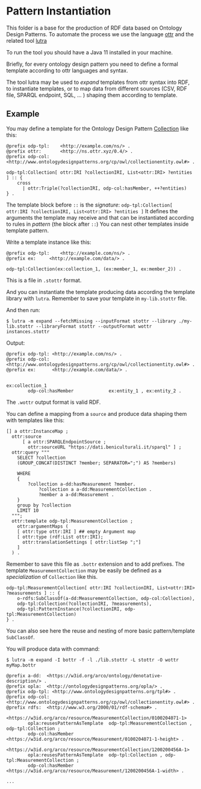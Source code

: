# Pattern Instantiation

This folder is a base for the production of RDF data based on Ontology Design Patterns.
To automate the process we use the language [ottr](https://www.ottr.xyz/) and the related tool [lutra](https://gitlab.com/ottr/lutra/lutra)

To run the tool you should have a Java 11 installed in your machine.

Briefly, for every ontology design pattern you need to define a formal template according to ottr languages and syntax.

The tool lutra may be used to _expand_ templates from ottr syntax into RDF, to instantiate templates, or to map data from different sources (CSV, RDF file, SPARQL endpoint, SQL, ... ) shaping them according to template.

## Example

You may define a template for the Ontology Design Pattern [Collection](http://ontologydesignpatterns.org/wiki/Submissions:CollectionEntity) like this:

```
@prefix odp-tpl:	<http://example.com/ns/> .
@prefix ottr:		<http://ns.ottr.xyz/0.4/> .
@prefix odp-col:	<http://www.ontologydesignpatterns.org/cp/owl/collectionentity.owl#> .

odp-tpl:Collection[ ottr:IRI ?collectionIRI, List<ottr:IRI> ?entities ] :: {
	cross
	  | ottr:Triple(?collectionIRI, odp-col:hasMember, ++?entities)
} .

```

The template block before `::` is the _signature_: `odp-tpl:Collection[ ottr:IRI ?collectionIRI, List<ottr:IRI> ?entities ]`
It defines the arguments the template may receive and that can be instantiated according to rules in _pattern_ (the block after `::`)
You can nest other templates inside template pattern.

Write a template instance like this:

```
@prefix odp-tpl:    <http://example.com/ns/> .
@prefix ex:	    <http://example.com/data/> .

odp-tpl:Collection(ex:collection_1, (ex:member_1, ex:member_2)) .

```

This is a file in `.stottr` format.

And you can instantiate the template producing data according the template library with `lutra`.
Remember to save your template in `my-lib.stottr` file.

And then run:

`$ lutra -m expand --fetchMissing --inputFormat stottr --library ./my-lib.stottr --libraryFormat stottr --outputFormat wottr instances.stottr`

Output:

```
@prefix odp-tpl: <http://example.com/ns/> .
@prefix odp-col: <http://www.ontologydesignpatterns.org/cp/owl/collectionentity.owl#> .
@prefix ex:      <http://example.com/data/> .


ex:collection_1
        odp-col:hasMember             ex:entity_1 , ex:entity_2 .
```

The `.wottr` output format is valid RDF.

You can define a mapping from a `source` and produce data shaping them with templates like this:

```
[] a ottr:InstanceMap ;
  ottr:source
      [ a ottr:SPARQLEndpointSource ;
        ottr:sourceURL "https://dati.beniculturali.it/sparql" ] ;
  ottr:query """
    SELECT ?collection
    (GROUP_CONCAT(DISTINCT ?member; SEPARATOR=";") AS ?members)

    WHERE
    {
	    ?collection a-dd:hasMeasurement ?member.
            ?collection a a-dd:MeasurementCollection .
            ?member a a-dd:Measurement .
    }
    group by ?collection
    LIMIT 10
  """;
  ottr:template odp-tpl:MeasurementCollection ;
    ottr:argumentMaps (
    [ ottr:type ottr:IRI ] ## empty Argument map
    [ ottr:type (rdf:List ottr:IRI);
      ottr:translationSettings [ ottr:listSep ";"]
    ]
  ) .
```

Remember to save this file as `.bottr` extension and to add prefixes.
The template `MeasurementCollection` may be easily be defined as a _specialization_ of `Collection` like this.

```
odp-tpl:MeasurementCollection[ ottr:IRI ?collectionIRI, List<ottr:IRI> ?measurements ] :: {
    o-rdfs:SubClassOf(a-dd:MeasurementCollection, odp-col:Collection),
    odp-tpl:Collection(?collectionIRI, ?measurements),
    odp-tpl:PatternInstance(?collectionIRI, odp-tpl:MeasurementCollection)
} .
```

You can also see here the reuse and nesting of more basic pattern/template `SubClassOf`.

You will produce data with command:

`$ lutra -m expand -I bottr -f -l ./lib.stottr -L stottr -O wottr myMap.bottr`

```
@prefix a-dd:  <https://w3id.org/arco/ontology/denotative-description/> .
@prefix opla:  <http://ontologydesignpatterns.org/opla/> .
@prefix odp-tpl: <http://www.ontologydesignpatterns.org/tpl#> .
@prefix odp-col: <http://www.ontologydesignpatterns.org/cp/owl/collectionentity.owl#> .
@prefix rdfs:  <http://www.w3.org/2000/01/rdf-schema#> .

<https://w3id.org/arco/resource/MeasurementCollection/0100204071-1>
        opla:reusesPatternAsTemplate  odp-tpl:MeasurementCollection , odp-tpl:Collection ;
        odp-col:hasMember             <https://w3id.org/arco/resource/Measurement/0100204071-1-height> .

<https://w3id.org/arco/resource/MeasurementCollection/1200200456A-1>
        opla:reusesPatternAsTemplate  odp-tpl:Collection , odp-tpl:MeasurementCollection ;
        odp-col:hasMember             <https://w3id.org/arco/resource/Measurement/1200200456A-1-width> .

...
```
